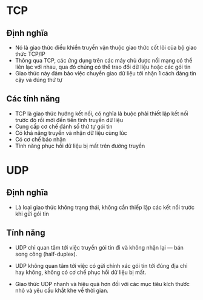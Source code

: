 # TCP
## Định nghĩa
- Nó là giao thức điều khiển truyền vận thuộc giao thức cốt lõi của bộ giao thức TCP/IP
- Thông qua TCP, các ứng dụng trên các máy chủ được nối mạng có thể liên lạc với nhau, qua đó chúng có thể trao đổi dữ liệu hoặc các gói tin
- Giao thức này đảm bảo việc chuyển giao dữ liệu tới nhận 1 cách đáng tin cậy và đúng thứ tự

## Các tính năng
- TCP là giao thức hướng kết nối, có nghĩa là buộc phải thiết lập kết nối trước đó rồi mới đến tiến tình truyền dữ liệu
- Cung cấp cơ chế đánh số thứ tự gói tin
- Có khả năng truyền và nhận dữ liệu cùng lúc
- Có cơ chế báo nhận
- Tính năng phục hồi dữ liệu bị mất trên đường truyền

# UDP
## Định nghĩa
- Là loại giao thức không trạng thái, không cần thiếp lập các kết nối trước khi gửi gói tin

## Tính năng
- UDP chỉ quan tâm tới việc truyền gói tin đi và không nhận lại — bán song công (half-duplex).

- UDP không quan tâm tới việc có gửi chính xác gói tin tới đúng địa chỉ hay không, không có cơ chế phục hồi dữ liệu bị mất.

- Giao thức UDP nhanh và hiệu quả hơn đối với các mục tiêu kích thước nhỏ và yêu cầu khắt khe về thời gian.